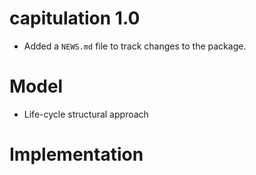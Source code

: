# capitulation 1.0

* Added a `NEWS.md` file to track changes to the package.

# Model

* Life-cycle structural approach

# Implementation